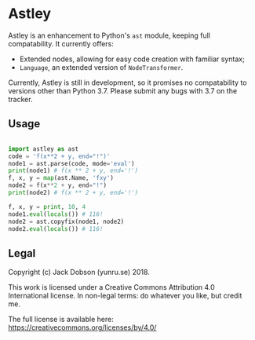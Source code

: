 # Astley

Astley is an enhancement to Python's `ast` module, keeping full compatability. It currently offers:

* Extended nodes, allowing for easy code creation with familiar syntax;
* `Language`, an extended version of `NodeTransformer`.

Currently, Astley is still in development, so it promises no compatability to versions other than Python 3.7. Please submit any bugs with 3.7 on the tracker.

## Usage

```python

import astley as ast
code = 'f(x**2 + y, end="!")'
node1 = ast.parse(code, mode='eval')
print(node1) # f(x ** 2 + y, end='!')
f, x, y = map(ast.Name, 'fxy')
node2 = f(x**2 + y, end="!")
print(node2) # f(x ** 2 + y, end='!')

f, x, y = print, 10, 4
node1.eval(locals()) # 116!
node2 = ast.copyfix(node1, node2)
node2.eval(locals()) # 116!
```

## Legal

Copyright (c) Jack Dobson (yunru.se) 2018.

This work is licensed under a Creative Commons Attribution 4.0 International
license. In non-legal terms: do whatever you like, but credit me.

The full license is available here:
https://creativecommons.org/licenses/by/4.0/

